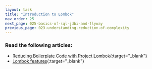 ```yaml
---
layout: task
title: "Introduction to Lombok"
nav_order: 25
next_page: 025-basics-of-sql-jdbi-and-flyway
previous_page: 023-understanding-reduction-of-complexity
---
```

### Read the following articles:
- [Reducing Boilerplate Code with Project Lombok](https://objectcomputing.com/resources/publications/sett/january-2010-reducing-boilerplate-code-with-project-lombok){:target="_blank"}
- [Lombok features](https://projectlombok.org/features/){:target="_blank"}